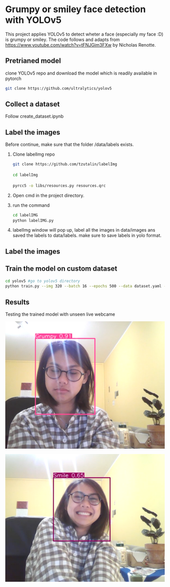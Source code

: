 # Grumpy or smiley face detection with YOLOv5

This project applies YOLOv5 to detect wheter a face (especially my face :D) is grumpy or smiley. 
The code follows and adapts from https://www.youtube.com/watch?v=tFNJGim3FXw by Nicholas Renotte.
## Pretrianed model

clone YOLOv5 repo and download the model which is readily available in pytorch 

```bash
git clone https://github.com/ultralytics/yolov5
```


## Collect a dataset

Follow create_dataset.ipynb

## Label the images

Before continue, make sure that the folder /data/labels exists.
1. Clone labelImg repo

    ```bash
    git clone https://github.com/tzutalin/labelImg

    cd labelImg

    pyrcc5 -o libs/resources.py resources.qrc
    ```
2. Open cmd in the project directory. 
3. run the command

    ```bash
    cd labelIMG
    python labelIMG.py
    ```
4. labelImg window will pop up, label all the images in data/images ans saved the labels to data/labels. make sure to save labels in yolo format.
    
## Label the images

## Train the model on custom dataset

```bash
cd yolov5 #go to yolov5 directory
python train.py --img 320 --batch 16 --epochs 500 --data dataset.yaml --weights yolov5s.pt --workers 1
```

## Results

Testing the trained model with unseen live webcame

![Grumpy face](https://github.com/Sopitta/grumpy-or-smile-with-YOLOv5/blob/main/image/grumpy_test.PNG)

![Smiley face](https://github.com/Sopitta/grumpy-or-smile-with-YOLOv5/blob/main/image/smile_test.PNG)
